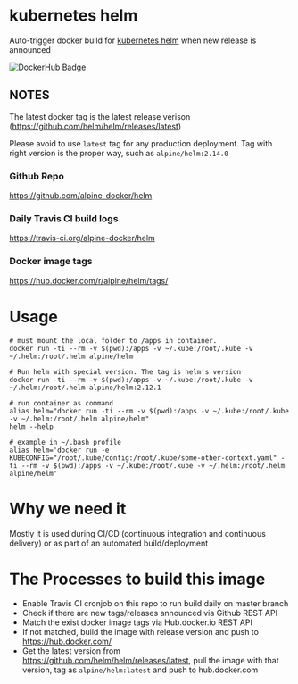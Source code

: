 # kubernetes helm

Auto-trigger docker build for [kubernetes helm](https://github.com/kubernetes/helm) when new release is announced

[![DockerHub Badge](http://dockeri.co/image/alpine/helm)](https://hub.docker.com/r/alpine/helm/)

## NOTES

The latest docker tag is the latest release verison (https://github.com/helm/helm/releases/latest)

Please avoid to use `latest` tag for any production deployment. Tag with right version is the proper way, such as `alpine/helm:2.14.0`

### Github Repo

https://github.com/alpine-docker/helm

### Daily Travis CI build logs

https://travis-ci.org/alpine-docker/helm

### Docker image tags

https://hub.docker.com/r/alpine/helm/tags/

# Usage

    # must mount the local folder to /apps in container.
    docker run -ti --rm -v $(pwd):/apps -v ~/.kube:/root/.kube -v ~/.helm:/root/.helm alpine/helm

    # Run helm with special version. The tag is helm's version
    docker run -ti --rm -v $(pwd):/apps -v ~/.kube:/root/.kube -v ~/.helm:/root/.helm alpine/helm:2.12.1

    # run container as command
    alias helm="docker run -ti --rm -v $(pwd):/apps -v ~/.kube:/root/.kube -v ~/.helm:/root/.helm alpine/helm"
    helm --help
    
    # example in ~/.bash_profile
    alias helm='docker run -e KUBECONFIG="/root/.kube/config:/root/.kube/some-other-context.yaml" -ti --rm -v $(pwd):/apps -v ~/.kube:/root/.kube -v ~/.helm:/root/.helm alpine/helm'

# Why we need it

Mostly it is used during CI/CD (continuous integration and continuous delivery) or as part of an automated build/deployment

# The Processes to build this image

* Enable Travis CI cronjob on this repo to run build daily on master branch
* Check if there are new tags/releases announced via Github REST API
* Match the exist docker image tags via Hub.docker.io REST API
* If not matched, build the image with release version and push to https://hub.docker.com/
* Get the latest version from https://github.com/helm/helm/releases/latest, pull the image with that version, tag as `alpine/helm:latest` and push to hub.docker.com
